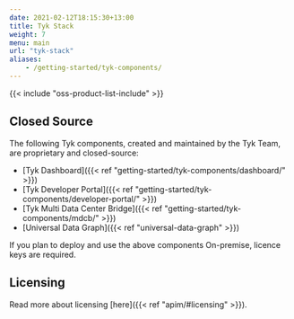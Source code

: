 ```yaml
--- 
date: 2021-02-12T18:15:30+13:00
title: Tyk Stack
weight: 7
menu: main
url: "tyk-stack"
aliases:
    - /getting-started/tyk-components/
---
```


{{< include "oss-product-list-include" >}}

## Closed Source

The following Tyk components, created and maintained by the Tyk Team, are proprietary and closed-source:

* [Tyk Dashboard]({{< ref "getting-started/tyk-components/dashboard/" >}})
* [Tyk Developer Portal]({{< ref "getting-started/tyk-components/developer-portal/" >}})
* [Tyk Multi Data Center Bridge]({{< ref "getting-started/tyk-components/mdcb/" >}})
* [Universal Data Graph]({{< ref "universal-data-graph" >}})

If you plan to deploy and use the above components On-premise, licence keys are required.

## Licensing
Read more about licensing [here]({{< ref "apim/#licensing" >}}).